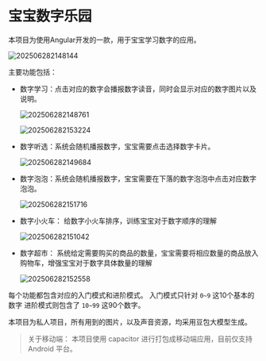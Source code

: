 # 宝宝数字乐园

本项目为使用Angular开发的一款，用于宝宝学习数字的应用。

![202506282148144](./resources/snap/1.png)

主要功能包括：

- 数字学习：点击对应的数字会播报数字读音，同时会显示对应的数字图片以及说明。

  ![202506282148761](./resources/snap/2.png)

  ![202506282153224](./resources/snap/3.png)

- 数字听选：系统会随机播报数字，宝宝需要点击选择数字卡片。

  ![202506282149684](./resources/snap/4.png)

- 数字泡泡：系统会随机播报数字，宝宝需要在下落的数字泡泡中点击对应数字泡泡。

  ![202506282151716](./resources/snap/5.png)

- 数字小火车： 给数字小火车排序，训练宝宝对于数字顺序的理解

  ![202506282151042](./resources/snap/6.png)

- 数字超市： 系统给定需要购买的商品的数量，宝宝需要将相应数量的商品放入购物车，增强宝宝对于数字具体数量的理解

  ![202506282152558](./resources/snap/7.png)

每个功能都包含对应的入门模式和进阶模式。
入门模式只针对 `0~9` 这10个基本的数字
进阶模式则包含了 `10~99` 这90个数字。

本项目为私人项目，所有用到的图片，以及声音资源，均采用豆包大模型生成。

> 关于移动端：
> 本项目使用 capacitor 进行打包成移动端应用，目前仅支持 Android 平台。
